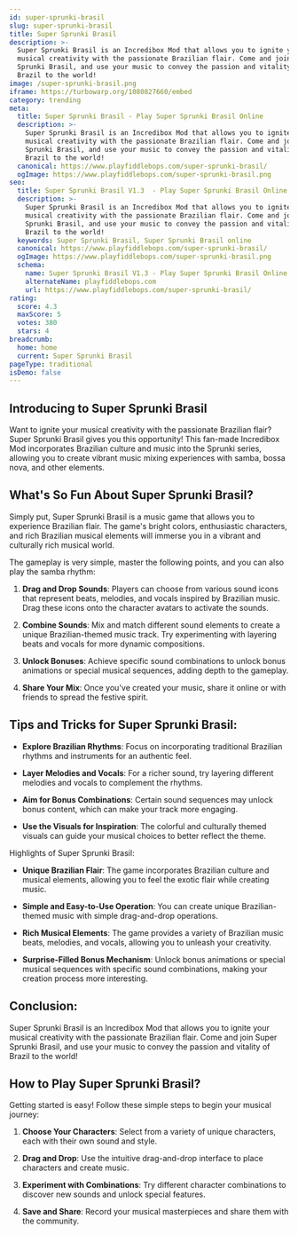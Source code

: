 ```yaml
---
id: super-sprunki-brasil
slug: super-sprunki-brasil
title: Super Sprunki Brasil
description: >-
  Super Sprunki Brasil is an Incredibox Mod that allows you to ignite your
  musical creativity with the passionate Brazilian flair. Come and join Super
  Sprunki Brasil, and use your music to convey the passion and vitality of
  Brazil to the world!
image: /super-sprunki-brasil.png
iframe: https://turbowarp.org/1080827660/embed
category: trending
meta:
  title: Super Sprunki Brasil - Play Super Sprunki Brasil Online
  description: >-
    Super Sprunki Brasil is an Incredibox Mod that allows you to ignite your
    musical creativity with the passionate Brazilian flair. Come and join Super
    Sprunki Brasil, and use your music to convey the passion and vitality of
    Brazil to the world!
  canonical: https://www.playfiddlebops.com/super-sprunki-brasil/
  ogImage: https://www.playfiddlebops.com/super-sprunki-brasil.png
seo:
  title: Super Sprunki Brasil V1.3  - Play Super Sprunki Brasil Online
  description: >-
    Super Sprunki Brasil is an Incredibox Mod that allows you to ignite your
    musical creativity with the passionate Brazilian flair. Come and join Super
    Sprunki Brasil, and use your music to convey the passion and vitality of
    Brazil to the world!
  keywords: Super Sprunki Brasil, Super Sprunki Brasil online
  canonical: https://www.playfiddlebops.com/super-sprunki-brasil/
  ogImage: https://www.playfiddlebops.com/super-sprunki-brasil.png
  schema:
    name: Super Sprunki Brasil V1.3 - Play Super Sprunki Brasil Online
    alternateName: playfiddlebops.com
    url: https://www.playfiddlebops.com/super-sprunki-brasil/
rating:
  score: 4.3
  maxScore: 5
  votes: 380
  stars: 4
breadcrumb:
  home: home
  current: Super Sprunki Brasil
pageType: traditional
isDemo: false
---
```


## Introducing to Super Sprunki Brasil

Want to ignite your musical creativity with the passionate Brazilian flair? Super Sprunki Brasil gives you this opportunity! This fan-made Incredibox Mod incorporates Brazilian culture and music into the Sprunki series, allowing you to create vibrant music mixing experiences with samba, bossa nova, and other elements.

## What's So Fun About Super Sprunki Brasil?

Simply put, Super Sprunki Brasil is a music game that allows you to experience Brazilian flair. The game's bright colors, enthusiastic characters, and rich Brazilian musical elements will immerse you in a vibrant and culturally rich musical world.

The gameplay is very simple, master the following points, and you can also play the samba rhythm:

1. **Drag and Drop Sounds**: Players can choose from various sound icons that represent beats, melodies, and vocals inspired by Brazilian music. Drag these icons onto the character avatars to activate the sounds.

1. **Combine Sounds**: Mix and match different sound elements to create a unique Brazilian-themed music track. Try experimenting with layering beats and vocals for more dynamic compositions.

1. **Unlock Bonuses**: Achieve specific sound combinations to unlock bonus animations or special musical sequences, adding depth to the gameplay.

1. **Share Your Mix**: Once you've created your music, share it online or with friends to spread the festive spirit.

## Tips and Tricks for Super Sprunki Brasil:

- **Explore Brazilian Rhythms**: Focus on incorporating traditional Brazilian rhythms and instruments for an authentic feel.

- **Layer Melodies and Vocals**: For a richer sound, try layering different melodies and vocals to complement the rhythms.

- **Aim for Bonus Combinations**: Certain sound sequences may unlock bonus content, which can make your track more engaging.

- **Use the Visuals for Inspiration**: The colorful and culturally themed visuals can guide your musical choices to better reflect the theme.

Highlights of Super Sprunki Brasil:

- **Unique Brazilian Flair**: The game incorporates Brazilian culture and musical elements, allowing you to feel the exotic flair while creating music.

- **Simple and Easy-to-Use Operation**: You can create unique Brazilian-themed music with simple drag-and-drop operations.

- **Rich Musical Elements**: The game provides a variety of Brazilian music beats, melodies, and vocals, allowing you to unleash your creativity.

- **Surprise-Filled Bonus Mechanism**: Unlock bonus animations or special musical sequences with specific sound combinations, making your creation process more interesting.

## Conclusion:

Super Sprunki Brasil is an Incredibox Mod that allows you to ignite your musical creativity with the passionate Brazilian flair. Come and join Super Sprunki Brasil, and use your music to convey the passion and vitality of Brazil to the world!

## How to Play Super Sprunki Brasil?

Getting started is easy! Follow these simple steps to begin your musical journey:

1. **Choose Your Characters**: Select from a variety of unique characters, each with their own sound and style.

1. **Drag and Drop**: Use the intuitive drag-and-drop interface to place characters and create music.

1. **Experiment with Combinations**: Try different character combinations to discover new sounds and unlock special features.

1. **Save and Share**: Record your musical masterpieces and share them with the community.
